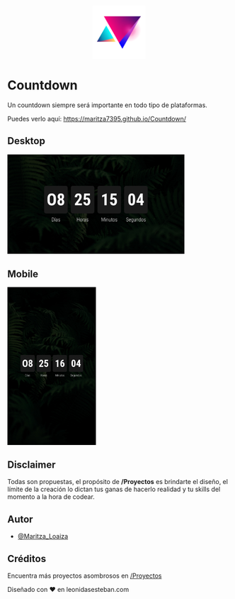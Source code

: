 <div align="center">
<img width="120px"  src="https://raw.githubusercontent.com/no-te-rindas/logo/main/Logo/LeonidasEsteban-destello-envolvente-cuadrada.png" />
</div>

# Countdown
Un countdown siempre será importante en todo tipo de plataformas.

Puedes verlo aquí: https://maritza7395.github.io/Countdown/

## Desktop

<img width="400px"  src="https://raw.githubusercontent.com/uxcristopher/imagenes/main/Readmes/countdown/desktop-countdown.jpg" />


## Mobile

<img width="200px"  src="https://raw.githubusercontent.com/uxcristopher/imagenes/main/Readmes/countdown/mobile-countdown.jpg" />

## Disclaimer

Todas son propuestas, el propósito de **/Proyectos** es brindarte el diseño, el límite de la creación lo dictan tus ganas de hacerlo realidad y tu skills del momento a la hora de codear.

## Autor

* **<Maritza Loaiza>**  [@Maritza_Loaiza](https://github.com/Maritza7395)

## Créditos

Encuentra más proyectos asombrosos en [/Proyectos](https://leonidasesteban.com/proyectos)

Diseñado con ♥️ en leonidasesteban.com





